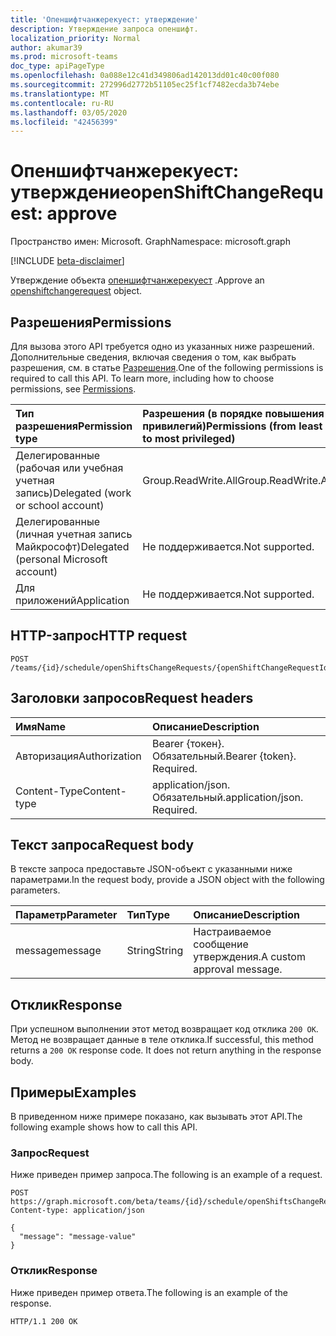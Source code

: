 ```yaml
---
title: 'Опеншифтчанжерекуест: утверждение'
description: Утверждение запроса опеншифт.
localization_priority: Normal
author: akumar39
ms.prod: microsoft-teams
doc_type: apiPageType
ms.openlocfilehash: 0a088e12c41d349806ad142013dd01c40c00f080
ms.sourcegitcommit: 272996d2772b51105ec25f1cf7482ecda3b74ebe
ms.translationtype: MT
ms.contentlocale: ru-RU
ms.lasthandoff: 03/05/2020
ms.locfileid: "42456399"
---
```

# <a name="openshiftchangerequest-approve"></a><span data-ttu-id="bcaf3-103">Опеншифтчанжерекуест: утверждение</span><span class="sxs-lookup"><span data-stu-id="bcaf3-103">openShiftChangeRequest: approve</span></span>

<span data-ttu-id="bcaf3-104">Пространство имен: Microsoft. Graph</span><span class="sxs-lookup"><span data-stu-id="bcaf3-104">Namespace: microsoft.graph</span></span>

[!INCLUDE [beta-disclaimer](../../includes/beta-disclaimer.md)]

<span data-ttu-id="bcaf3-105">Утверждение объекта [опеншифтчанжерекуест](../resources/openshiftchangerequest.md) .</span><span class="sxs-lookup"><span data-stu-id="bcaf3-105">Approve an [openshiftchangerequest](../resources/openshiftchangerequest.md) object.</span></span>

## <a name="permissions"></a><span data-ttu-id="bcaf3-106">Разрешения</span><span class="sxs-lookup"><span data-stu-id="bcaf3-106">Permissions</span></span>

<span data-ttu-id="bcaf3-p101">Для вызова этого API требуется одно из указанных ниже разрешений. Дополнительные сведения, включая сведения о том, как выбрать разрешения, см. в статье [Разрешения](/graph/permissions-reference).</span><span class="sxs-lookup"><span data-stu-id="bcaf3-p101">One of the following permissions is required to call this API. To learn more, including how to choose permissions, see [Permissions](/graph/permissions-reference).</span></span>

| <span data-ttu-id="bcaf3-109">Тип разрешения</span><span class="sxs-lookup"><span data-stu-id="bcaf3-109">Permission type</span></span>                        | <span data-ttu-id="bcaf3-110">Разрешения (в порядке повышения привилегий)</span><span class="sxs-lookup"><span data-stu-id="bcaf3-110">Permissions (from least to most privileged)</span></span> |
|:---------------------------------------|:--------------------------------------------|
| <span data-ttu-id="bcaf3-111">Делегированные (рабочая или учебная учетная запись)</span><span class="sxs-lookup"><span data-stu-id="bcaf3-111">Delegated (work or school account)</span></span>     | <span data-ttu-id="bcaf3-112">Group.ReadWrite.All</span><span class="sxs-lookup"><span data-stu-id="bcaf3-112">Group.ReadWrite.All</span></span> |
| <span data-ttu-id="bcaf3-113">Делегированные (личная учетная запись Майкрософт)</span><span class="sxs-lookup"><span data-stu-id="bcaf3-113">Delegated (personal Microsoft account)</span></span> | <span data-ttu-id="bcaf3-114">Не поддерживается.</span><span class="sxs-lookup"><span data-stu-id="bcaf3-114">Not supported.</span></span> |
| <span data-ttu-id="bcaf3-115">Для приложений</span><span class="sxs-lookup"><span data-stu-id="bcaf3-115">Application</span></span>                            | <span data-ttu-id="bcaf3-116">Не поддерживается.</span><span class="sxs-lookup"><span data-stu-id="bcaf3-116">Not supported.</span></span> |

## <a name="http-request"></a><span data-ttu-id="bcaf3-117">HTTP-запрос</span><span class="sxs-lookup"><span data-stu-id="bcaf3-117">HTTP request</span></span>

<!-- { "blockType": "ignored" } -->

```http
POST /teams/{id}/schedule/openShiftsChangeRequests/{openShiftChangeRequestId}/approve
```

## <a name="request-headers"></a><span data-ttu-id="bcaf3-118">Заголовки запросов</span><span class="sxs-lookup"><span data-stu-id="bcaf3-118">Request headers</span></span>

| <span data-ttu-id="bcaf3-119">Имя</span><span class="sxs-lookup"><span data-stu-id="bcaf3-119">Name</span></span>          | <span data-ttu-id="bcaf3-120">Описание</span><span class="sxs-lookup"><span data-stu-id="bcaf3-120">Description</span></span>   |
|:--------------|:--------------|
| <span data-ttu-id="bcaf3-121">Авторизация</span><span class="sxs-lookup"><span data-stu-id="bcaf3-121">Authorization</span></span> | <span data-ttu-id="bcaf3-p102">Bearer {токен}. Обязательный.</span><span class="sxs-lookup"><span data-stu-id="bcaf3-p102">Bearer {token}. Required.</span></span> |
| <span data-ttu-id="bcaf3-124">Content-Type</span><span class="sxs-lookup"><span data-stu-id="bcaf3-124">Content-type</span></span> | <span data-ttu-id="bcaf3-p103">application/json. Обязательный.</span><span class="sxs-lookup"><span data-stu-id="bcaf3-p103">application/json. Required.</span></span> |

## <a name="request-body"></a><span data-ttu-id="bcaf3-127">Текст запроса</span><span class="sxs-lookup"><span data-stu-id="bcaf3-127">Request body</span></span>

<span data-ttu-id="bcaf3-128">В тексте запроса предоставьте JSON-объект с указанными ниже параметрами.</span><span class="sxs-lookup"><span data-stu-id="bcaf3-128">In the request body, provide a JSON object with the following parameters.</span></span>

| <span data-ttu-id="bcaf3-129">Параметр</span><span class="sxs-lookup"><span data-stu-id="bcaf3-129">Parameter</span></span>    | <span data-ttu-id="bcaf3-130">Тип</span><span class="sxs-lookup"><span data-stu-id="bcaf3-130">Type</span></span>        | <span data-ttu-id="bcaf3-131">Описание</span><span class="sxs-lookup"><span data-stu-id="bcaf3-131">Description</span></span> |
|:-------------|:------------|:------------|
|<span data-ttu-id="bcaf3-132">message</span><span class="sxs-lookup"><span data-stu-id="bcaf3-132">message</span></span>|<span data-ttu-id="bcaf3-133">String</span><span class="sxs-lookup"><span data-stu-id="bcaf3-133">String</span></span>|<span data-ttu-id="bcaf3-134">Настраиваемое сообщение утверждения.</span><span class="sxs-lookup"><span data-stu-id="bcaf3-134">A custom approval message.</span></span>|

## <a name="response"></a><span data-ttu-id="bcaf3-135">Отклик</span><span class="sxs-lookup"><span data-stu-id="bcaf3-135">Response</span></span>

<span data-ttu-id="bcaf3-p104">При успешном выполнении этот метод возвращает код отклика `200 OK`. Метод не возвращает данные в теле отклика.</span><span class="sxs-lookup"><span data-stu-id="bcaf3-p104">If successful, this method returns a `200 OK` response code. It does not return anything in the response body.</span></span>

## <a name="examples"></a><span data-ttu-id="bcaf3-138">Примеры</span><span class="sxs-lookup"><span data-stu-id="bcaf3-138">Examples</span></span>

<span data-ttu-id="bcaf3-139">В приведенном ниже примере показано, как вызывать этот API.</span><span class="sxs-lookup"><span data-stu-id="bcaf3-139">The following example shows how to call this API.</span></span>

### <a name="request"></a><span data-ttu-id="bcaf3-140">Запрос</span><span class="sxs-lookup"><span data-stu-id="bcaf3-140">Request</span></span>

<span data-ttu-id="bcaf3-141">Ниже приведен пример запроса.</span><span class="sxs-lookup"><span data-stu-id="bcaf3-141">The following is an example of a request.</span></span>
<!-- {
  "blockType": "request",
  "name": "openshiftchangerequest_approve"
}-->

```http
POST https://graph.microsoft.com/beta/teams/{id}/schedule/openShiftsChangeRequests/{openShiftChangeRequestId}/approve
Content-type: application/json

{
  "message": "message-value"
}
```

### <a name="response"></a><span data-ttu-id="bcaf3-142">Отклик</span><span class="sxs-lookup"><span data-stu-id="bcaf3-142">Response</span></span>

<span data-ttu-id="bcaf3-143">Ниже приведен пример ответа.</span><span class="sxs-lookup"><span data-stu-id="bcaf3-143">The following is an example of the response.</span></span>
<!-- {
  "blockType": "response",
  "truncated": true,
  "@odata.type": "microsoft.graph.None"
} -->

```http
HTTP/1.1 200 OK
```

<!-- uuid: 16cd6b66-4b1a-43a1-adaf-3a886856ed98
2019-02-04 14:57:30 UTC -->
<!-- {
  "type": "#page.annotation",
  "description": "openShiftChangeRequest: approve",
  "keywords": "",
  "section": "documentation",
  "tocPath": ""
}-->
